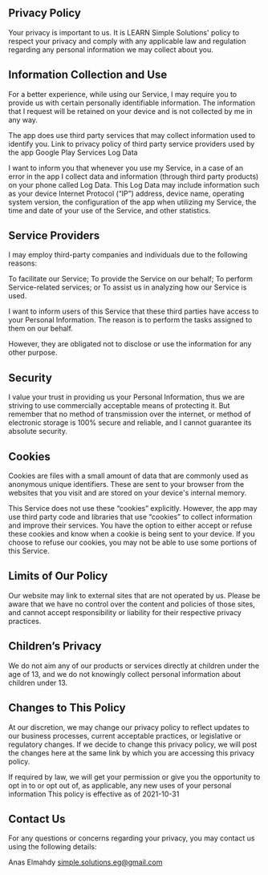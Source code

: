 Privacy Policy
--------------
Your privacy is important to us.
It is LEARN Simple Solutions' policy to respect your privacy and comply with any applicable law and regulation regarding any personal information we may collect about you.

Information Collection and Use
------------------------------
For a better experience, while using our Service, I may require you to provide us with certain personally identifiable information.
The information that I request will be retained on your device and is not collected by me in any way.

The app does use third party services that may collect information used to identify you.
Link to privacy policy of third party service providers used by the app Google Play Services Log Data

I want to inform you that whenever you use my Service, 
in a case of an error in the app I collect data and information (through third party products) on your phone called Log Data.
This Log Data may include information such as your device Internet Protocol (“IP”) address, device name, operating system version, 
the configuration of the app when utilizing my Service, the time and date of your use of the Service, and other statistics.

Service Providers
-----------------
I may employ third-party companies and individuals due to the following reasons:

To facilitate our Service; To provide the Service on our behalf; To perform Service-related services; or To assist us in analyzing how our Service is used.

I want to inform users of this Service that these third parties have access to your Personal Information.
The reason is to perform the tasks assigned to them on our behalf.

However, they are obligated not to disclose or use the information for any other purpose.

Security
--------
I value your trust in providing us your Personal Information, thus we are striving to use commercially acceptable means of protecting it.
But remember that no method of transmission over the internet, or method of electronic storage is 100% secure and reliable, and I cannot guarantee its absolute security.

Cookies
-------
Cookies are files with a small amount of data that are commonly used as anonymous unique identifiers.
These are sent to your browser from the websites that you visit and are stored on your device's internal memory.

This Service does not use these “cookies” explicitly.
However, the app may use third party code and libraries that use “cookies” to collect information and improve their services.
You have the option to either accept or refuse these cookies and know when a cookie is being sent to your device.
If you choose to refuse our cookies, you may not be able to use some portions of this Service.

Limits of Our Policy
--------------------
Our website may link to external sites that are not operated by us.
Please be aware that we have no control over the content and policies of those sites, and cannot accept responsibility or liability for their respective privacy practices.

Children’s Privacy
------------------
We do not aim any of our products or services directly at children under the age of 13, and we do not knowingly collect personal information about children under 13.

Changes to This Policy
----------------------
At our discretion, we may change our privacy policy to reflect updates to our business processes, current acceptable practices, or legislative or regulatory changes.
If we decide to change this privacy policy, we will post the changes here at the same link by which you are accessing this privacy policy.

If required by law, we will get your permission or give you the opportunity to opt in to or opt out of, as applicable, any new uses of your personal information
This policy is effective as of 2021-10-31

Contact Us
----------
For any questions or concerns regarding your privacy, you may contact us using the following details:

Anas Elmahdy
simple.solutions.eg@gmail.com
